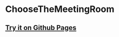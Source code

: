 # ChooseTheMeetingRoom
## [Try it on Github Pages](https://rajabov-guru.github.io/ChooseTheMeetingRoom/) 
